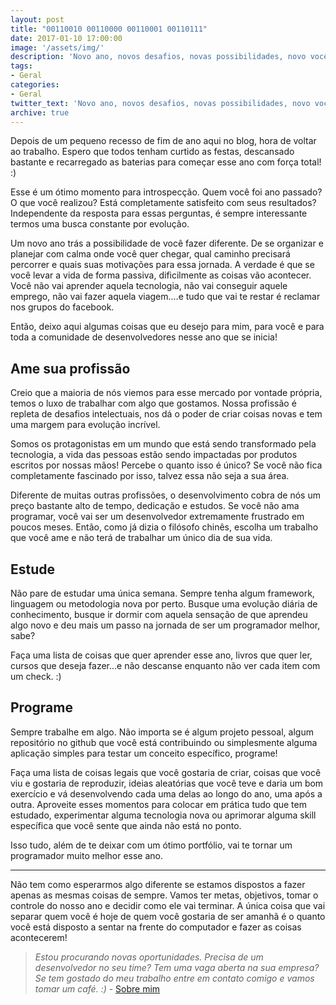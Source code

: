 ```yaml
---
layout: post
title: "00110010 00110000 00110001 00110111"
date: 2017-01-10 17:00:00
image: '/assets/img/'
description: 'Novo ano, novos desafios, novas possibilidades, novo você.'
tags:
- Geral
categories:
- Geral
twitter_text: 'Novo ano, novos desafios, novas possibilidades, novo você.'
archive: true
---
```


Depois de um pequeno recesso de fim de ano aqui no blog, hora de voltar ao trabalho. Espero que todos tenham curtido as festas, descansado bastante e recarregado as baterias para começar esse ano com força total! :)

Esse é um ótimo momento para introspecção. Quem você foi ano passado? O que você realizou? Está completamente satisfeito com seus resultados? Independente da resposta para essas perguntas, é sempre interessante termos uma busca constante por evolução.

Um novo ano trás a possibilidade de você fazer diferente. De se organizar e planejar com calma onde você quer chegar, qual caminho precisará percorrer e quais suas motivações para essa jornada. A verdade é que se você levar a vida de forma passiva, dificilmente as coisas vão acontecer. Você não vai aprender aquela tecnologia, não vai conseguir aquele emprego, não vai fazer aquela viagem....e tudo que vai te restar é reclamar nos grupos do facebook.

Então, deixo aqui algumas coisas que eu desejo para mim, para você e para toda a comunidade de desenvolvedores nesse ano que se inicia!

## Ame sua profissão

Creio que a maioria de nós viemos para esse mercado por vontade própria, temos o luxo de trabalhar com algo que gostamos. Nossa profissão é repleta de desafios intelectuais, nos dá o poder de criar coisas novas e tem uma margem para evolução incrível.

Somos os protagonistas em um mundo que está sendo transformado pela tecnologia, a vida das pessoas estão sendo impactadas por produtos escritos por nossas mãos! Percebe o quanto isso é único? Se você não fica completamente fascinado por isso, talvez essa não seja a sua área.

Diferente de muitas outras profissões, o desenvolvimento cobra de nós um preço bastante alto de tempo, dedicação e estudos. Se você não ama programar, você vai ser um desenvolvedor extremamente frustrado em poucos meses. Então, como já dizia o filósofo chinês, escolha um trabalho que você ame e não terá de trabalhar um único dia de sua vida.

## Estude

Não pare de estudar uma única semana. Sempre tenha algum framework, linguagem ou metodologia nova por perto. Busque uma evolução diária de conhecimento, busque ir dormir com aquela sensação de que aprendeu algo novo e deu mais um passo na jornada de ser um programador melhor, sabe?

Faça uma lista de coisas que quer aprender esse ano, livros que quer ler, cursos que deseja fazer...e não descanse enquanto não ver cada item com um check. :)

## Programe

Sempre trabalhe em algo. Não importa se é algum projeto pessoal, algum repositório no github que você está contribuindo ou simplesmente alguma aplicação simples para testar um conceito específico, programe!

Faça uma lista de coisas legais que você gostaria de criar, coisas que você viu e gostaria de reproduzir, ideias aleatórias que você teve e daria um bom exercício e vá desenvolvendo cada uma delas ao longo do ano, uma após a outra. Aproveite esses momentos para colocar em prática tudo que tem estudado, experimentar alguma tecnologia nova ou aprimorar alguma skill específica que você sente que ainda não está no ponto.

Isso tudo, além de te deixar com um ótimo portfólio, vai te tornar um programador muito melhor esse ano.

---

Não tem como esperarmos algo diferente se estamos dispostos a fazer apenas as mesmas coisas de sempre. Vamos ter metas, objetivos, tomar o controle do nosso ano e decidir como ele vai terminar. A única coisa que vai separar quem você é hoje de quem você gostaria de ser amanhã é o quanto você está disposto a sentar na frente do computador e fazer as coisas acontecerem!

> _Estou procurando novas oportunidades. Precisa de um desenvolvedor no seu time? Tem uma vaga aberta na sua empresa? Se tem gostado do meu trabalho entre em contato comigo e vamos tomar um café. :)_ - [Sobre mim](http://cauequeiroz.com.br/about/)
